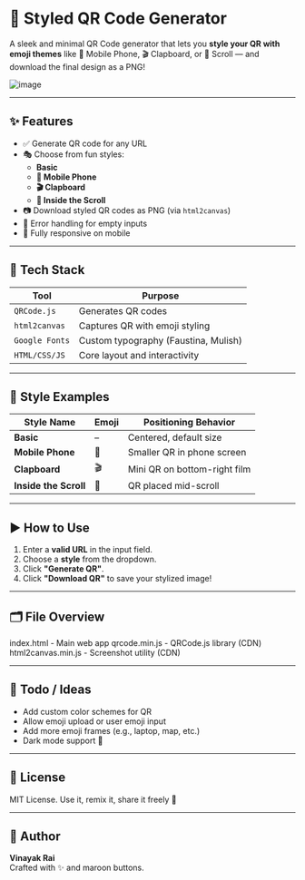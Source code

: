 # 🎨 Styled QR Code Generator

A sleek and minimal QR Code generator that lets you **style your QR with emoji themes** like 📱 Mobile Phone, 🎬 Clapboard, or 📜 Scroll — and download the final design as a PNG!

![image](https://github.com/user-attachments/assets/c8e3b199-4561-43de-8123-136d7f251979)


---

## ✨ Features

- ✅ Generate QR code for any URL
- 🎭 Choose from fun styles:
  - **Basic**
  - **📱 Mobile Phone**
  - **🎬 Clapboard**
  - **📜 Inside the Scroll**
- 📷 Download styled QR codes as PNG (via `html2canvas`)
- 🧠 Error handling for empty inputs
- 📱 Fully responsive on mobile

---

## 🔧 Tech Stack

| Tool             | Purpose                             |
|------------------|-------------------------------------|
| `QRCode.js`      | Generates QR codes                  |
| `html2canvas`    | Captures QR with emoji styling      |
| `Google Fonts`   | Custom typography (Faustina, Mulish)|
| `HTML/CSS/JS`    | Core layout and interactivity       |

---

## 📸 Style Examples

| Style Name        | Emoji | Positioning Behavior         |
|-------------------|-------|------------------------------|
| **Basic**         | –     | Centered, default size       |
| **Mobile Phone**  | 📱    | Smaller QR in phone screen   |
| **Clapboard**     | 🎬    | Mini QR on bottom-right film |
| **Inside the Scroll** | 📜 | QR placed mid-scroll         |

---

## ▶️ How to Use

1. Enter a **valid URL** in the input field.
2. Choose a **style** from the dropdown.
3. Click **"Generate QR"**.
4. Click **"Download QR"** to save your stylized image!

---

## 🗂 File Overview

index.html - Main web app
qrcode.min.js - QRCode.js library (CDN)
html2canvas.min.js - Screenshot utility (CDN)

---

## 📌 Todo / Ideas

- Add custom color schemes for QR
- Allow emoji upload or user emoji input
- Add more emoji frames (e.g., laptop, map, etc.)
- Dark mode support 🌙

---

## 📄 License

MIT License. Use it, remix it, share it freely 💛

---

## 🙌 Author

**Vinayak Rai**  
Crafted with ✨ and maroon buttons.

